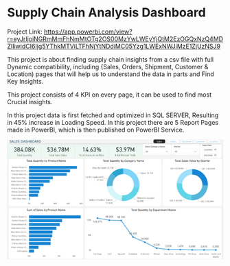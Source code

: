 # Supply Chain Analysis Dashboard

Project Link: https://app.powerbi.com/view?r=eyJrIjoiNGRmMmFhNmMtOTg2OS00MzYwLWEyYjQtM2EzOGQxNzQ4MDZlIiwidCI6Ijg5YThkMTViLTFhNjYtNDdiMC05Yzg1LWExNWJiMzE1ZjUzNSJ9

This project is about finding supply chain insights from a csv file with full Dynamic compatibility, including {Sales, Orders, Shipment, Customer & Location) pages that will help us to understand the data in parts and Find Key Insights.

This project consists of 4 KPI on every page, it can be used to find most Crucial insights.

In this project data is first fetched and optimized in SQL SERVER, Resulting in 45% increase in Loading Speed.
In this project there are 5 Report Pages made in PowerBI, which is then published on PowerBI Service.

<img src = "https://github.com/Saurabh-Srivast/Supply-Chain-Analysis-Dashboard/blob/main/Dashboard.png">

